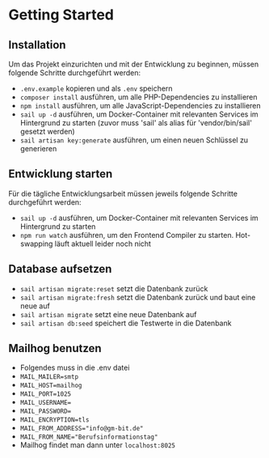 # Getting Started

## Installation

Um das Projekt einzurichten und mit der Entwicklung zu beginnen, müssen folgende Schritte durchgeführt werden:

* `.env.example` kopieren und als `.env` speichern
* `composer install` ausführen, um alle PHP-Dependencies zu installieren
* `npm install` ausführen, um alle JavaScript-Dependencies zu installieren
* `sail up -d` ausführen, um Docker-Container mit relevanten Services im Hintergrund zu starten (zuvor muss 'sail' als
  alias für 'vendor/bin/sail' gesetzt werden)
* `sail artisan key:generate` ausführen, um einen neuen Schlüssel zu generieren

## Entwicklung starten

Für die tägliche Entwicklungsarbeit müssen jeweils folgende Schritte durchgeführt werden:

* `sail up -d` ausführen, um Docker-Container mit relevanten Services im Hintergrund zu starten
* `npm run watch` ausführen, um den Frontend Compiler zu starten. Hot-swapping läuft aktuell leider noch nicht

## Database aufsetzen
* `sail artisan migrate:reset` setzt die Datenbank zurück
* `sail artisan migrate:fresh` setzt die Datenbank zurück und baut eine neue auf
* `sail artisan migrate` setzt eine neue Datenbank auf
* `sail artisan db:seed` speichert die Testwerte in die Datenbank

## Mailhog benutzen
* Folgendes muss in die .env datei 
* `MAIL_MAILER=smtp`
* `MAIL_HOST=mailhog`
* `MAIL_PORT=1025`
* `MAIL_USERNAME=`
* `MAIL_PASSWORD=`
* `MAIL_ENCRYPTION=tls`
* `MAIL_FROM_ADDRESS="info@gm-bit.de"`
* `MAIL_FROM_NAME="Berufsinformationstag"`
* Mailhog findet man dann unter `localhost:8025`
